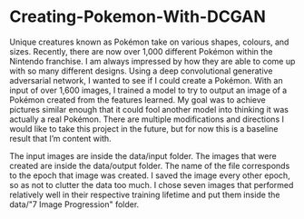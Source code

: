# Creating-Pokemon-With-DCGAN

Unique creatures known as Pokémon take on various shapes, colours, and sizes. Recently, there are now over 1,000 different Pokémon within the Nintendo franchise. I am always impressed by how they are able to come up with so many different designs. Using a deep convolutional generative adversarial network, I wanted to see if I could create a Pokémon. With an input of over 1,600 images, I trained a model to try to output an image of a Pokémon created from the features learned. My goal was to achieve pictures similar enough that it could fool another model into thinking it was actually a real Pokémon. There are multiple modifications and directions I would like to take this project in the future, but for now this is a baseline result that I’m content with.

The input images are inside the data/input folder. The images that were created are inside the data/output folder. The name of the file corresponds to the epoch that image was created. I saved the image every other epoch, so as not to clutter the data too much. I chose seven images that performed relatively well in their respective training lifetime and put them inside the data/"7 Image Progression" folder.
